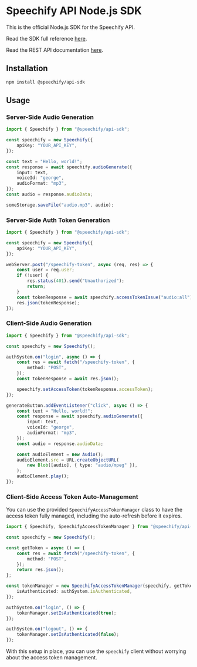 # Speechify API Node.js SDK

This is the official Node.js SDK for the Speechify API.

Read the SDK full reference [here](https://speechifyinc.github.io/speechify-api-sdks/nodejs).

Read the REST API documentation [here](https://docs.sws.speechify.com/docs/overview).

## Installation

```bash
npm install @speechify/api-sdk
```

## Usage

### Server-Side Audio Generation

```typescript
import { Speechify } from "@speechify/api-sdk";

const speechify = new Speechify({
	apiKey: "YOUR_API_KEY",
});

const text = "Hello, world!";
const response = await speechify.audioGenerate({
	input: text,
	voiceId: "george",
	audioFormat: "mp3",
});
const audio = response.audioData;

someStorage.saveFile("audio.mp3", audio);
```

### Server-Side Auth Token Generation

```typescript
import { Speechify } from "@speechify/api-sdk";

const speechify = new Speechify({
	apiKey: "YOUR_API_KEY",
});

webServer.post("/speechify-token", async (req, res) => {
	const user = req.user;
	if (!user) {
		res.status(401).send("Unauthorized");
		return;
	}
	const tokenResponse = await speechify.accessTokenIssue("audio:all");
	res.json(tokenResponse);
});
```

### Client-Side Audio Generation

```typescript
import { Speechify } from "@speechify/api-sdk";

const speechify = new Speechify();

authSystem.on("login", async () => {
	const res = await fetch("/speechify-token", {
		method: "POST",
	});
	const tokenResponse = await res.json();

	speechify.setAccessToken(tokenResponse.accessToken);
});

generateButton.addEventListener("click", async () => {
	const text = "Hello, world!";
	const response = await speechify.audioGenerate({
		input: text,
		voiceId: "george",
		audioFormat: "mp3",
	});
	const audio = response.audioData;

	const audioElement = new Audio();
	audioElement.src = URL.createObjectURL(
		new Blob([audio], { type: "audio/mpeg" }),
	);
	audioElement.play();
});
```

### Client-Side Access Token Auto-Management

You can use the provided `SpeechifyAccessTokenManager` class to have the access token fully managed, including the auto-refresh before it expires.

```typescript
import { Speechify, SpeechifyAccessTokenManager } from "@speechify/api-sdk";

const speechify = new Speechify();

const getToken = async () => {
	const res = await fetch("/speechify-token", {
		method: "POST",
	});
	return res.json();
};

const tokenManager = new SpeechifyAccessTokenManager(speechify, getToken, {
	isAuthenticated: authSystem.isAuthenticated,
});

authSystem.on("login", () => {
	tokenManager.setIsAuthenticated(true);
});

authSystem.on("logout", () => {
	tokenManager.setIsAuthenticated(false);
});
```

With this setup in place, you can use the `speechify` client without worrying about the access token management.